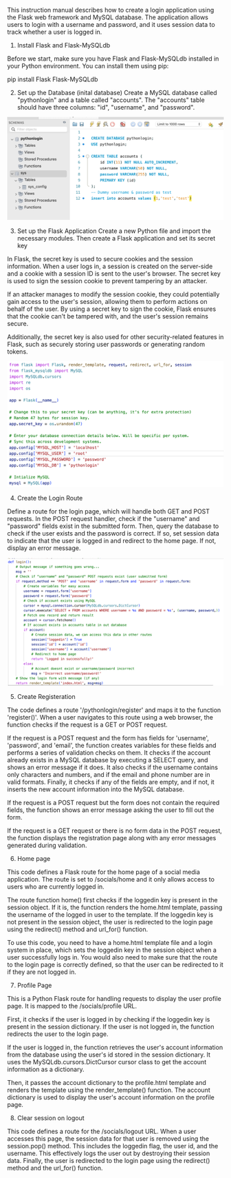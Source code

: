 This instruction manual describes how to create a login application using the Flask web framework and MySQL database. The application allows users to login with a username and password, and it uses session data to track whether a user is logged in.

1. Install Flask and Flask-MySQLdb

Before we start, make sure you have Flask and Flask-MySQLdb installed in your Python environment. You can install them using pip:

pip install Flask Flask-MySQLdb


2. Set up the Database (inital database)
Create a MySQL database called "pythonlogin" and a table called "accounts". The "accounts" table should have three columns: "id", "username", and "password".


![](Screenshots/Initial_db.png)


3. Set up the Flask Application
Create a new Python file and import the necessary modules. Then create a Flask application and set its secret key

In Flask, the secret key is used to secure cookies and the session information. When a user logs in, a session is created on the server-side and a cookie with a session ID is sent to the user's browser. The secret key is used to sign the session cookie to prevent tampering by an attacker.

If an attacker manages to modify the session cookie, they could potentially gain access to the user's session, allowing them to perform actions on behalf of the user. By using a secret key to sign the cookie, Flask ensures that the cookie can't be tampered with, and the user's session remains secure.

Additionally, the secret key is also used for other security-related features in Flask, such as securely storing user passwords or generating random tokens.

![](Screenshots/Session_key.png)

4. Create the Login Route

Define a route for the login page, which will handle both GET and POST requests. In the POST request handler, check if the "username" and "password" fields exist in the submitted form. Then, query the database to check if the user exists and the password is correct. If so, set session data to indicate that the user is logged in and redirect to the home page. If not, display an error message.

![](Screenshots/Login_pg.png)

5. Create Registeration

The code defines a route '/pythonlogin/register' and maps it to the function 'register()'. When a user navigates to this route using a web browser, the function checks if the request is a GET or POST request.

If the request is a POST request and the form has fields for 'username', 'password', and 'email', the function creates variables for these fields and performs a series of validation checks on them. It checks if the account already exists in a MySQL database by executing a SELECT query, and shows an error message if it does. It also checks if the username contains only characters and numbers, and if the email and phone number are in valid formats. Finally, it checks if any of the fields are empty, and if not, it inserts the new account information into the MySQL database.

If the request is a POST request but the form does not contain the required fields, the function shows an error message asking the user to fill out the form.

If the request is a GET request or there is no form data in the POST request, the function displays the registration page along with any error messages generated during validation.

6. Home page

This code defines a Flask route for the home page of a social media application. The route is set to /socials/home and it only allows access to users who are currently logged in.

The route function home() first checks if the loggedin key is present in the session object. If it is, the function renders the home.html template, passing the username of the logged in user to the template. If the loggedin key is not present in the session object, the user is redirected to the login page using the redirect() method and url_for() function.

To use this code, you need to have a home.html template file and a login system in place, which sets the loggedin key in the session object when a user successfully logs in. You would also need to make sure that the route to the login page is correctly defined, so that the user can be redirected to it if they are not logged in.

7. Profile Page

This is a Python Flask route for handling requests to display the user profile page. It is mapped to the /socials/profile URL.

First, it checks if the user is logged in by checking if the loggedin key is present in the session dictionary. If the user is not logged in, the function redirects the user to the login page.

If the user is logged in, the function retrieves the user's account information from the database using the user's id stored in the session dictionary. It uses the MySQLdb.cursors.DictCursor cursor class to get the account information as a dictionary.

Then, it passes the account dictionary to the profile.html template and renders the template using the render_template() function. The account dictionary is used to display the user's account information on the profile page.

8. Clear session on logout

This code defines a route for the /socials/logout URL. When a user accesses this page, the session data for that user is removed using the session.pop() method. This includes the loggedin flag, the user id, and the username. This effectively logs the user out by destroying their session data. Finally, the user is redirected to the login page using the redirect() method and the url_for() function.

